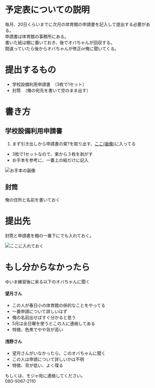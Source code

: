 # 予定表についての説明  
毎月、20日くらいまでに次月の体育館の申請書を記入して提出する必要がある。  
申請書は体育館の事務所にある。  
書いた紙は棚に置いておき、後でオバちゃんが回収する。  
間違っていたら後からオバちゃんが修正or俺に聞いてくる。

# 提出するもの
- 学校設備利用申請書　（3枚で1セット）
- 封筒　（俺の宛先を書いて空のまま出す）

# 書き方
## 学校設備利用申請書
1. まず引き出しから申請書の束?を取り出す、[ここ(画像)](https://dl.dropboxusercontent.com/u/6350917/yuima-ru/img/%E5%A0%B4%E6%89%80.png)に入ってる
- 3枚で1セットなので、束から３枚を剥がす
- お手本を参考に、一番上の紙だけに記入

![お手本の画像](https://dl.dropboxusercontent.com/u/6350917/yuima-ru/img/%E7%B4%99.png)

## 封筒
俺の住所と名前を書いておく

# 提出先
封筒と申請書を棚の一番下にでも入れておく。

![
ここに入れておく](https://dl.dropboxusercontent.com/u/6350917/yuima-ru/img/%E5%A0%B4%E6%89%80.png)

# もし分からなかったら
ゆいま練習後に来る以下のオバちゃんに聞く

#### 望月さん  
- この人が春日小の体育館の係的なことをやってる
- 一番申請について詳しいはず
- 俺の名前出せばすぐ分かると思う
- 5月は全日曜を使うとこの人に連絡してある
- 特徴、色黒でやや背が高い


#### 浅野さん
- 望月さんがいなかったら、このオバちゃんに聞く
- この人は申請について詳しいかは不明
- 特徴、背が低い、よく喋る

もしくは、モジャ宛に連絡してください。  
080-5067-2110

